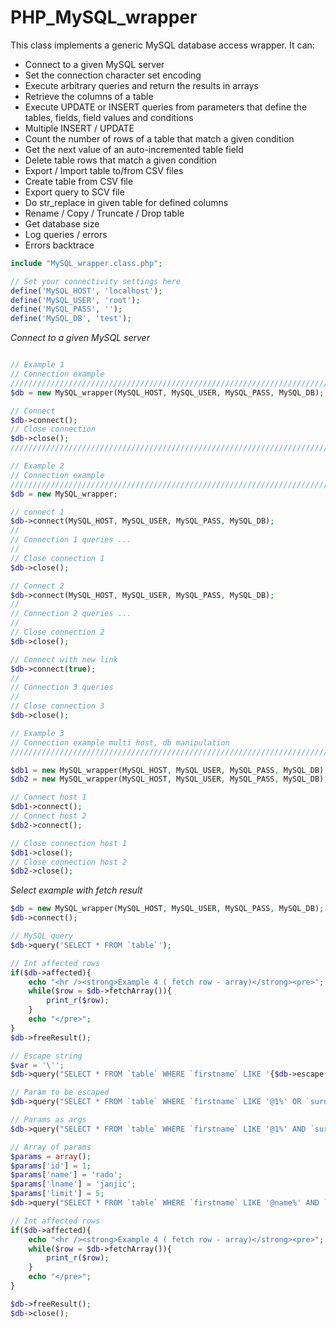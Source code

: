 PHP_MySQL_wrapper
=================

This class implements a generic MySQL database access wrapper. 
It can: 
- Connect to a given MySQL server
- Set the connection character set encoding
- Execute arbitrary queries and return the results in arrays
- Retrieve the columns of a table
- Execute UPDATE or INSERT queries from parameters that define the tables, fields, field values and conditions
- Multiple INSERT / UPDATE
- Count the number of rows of a table that match a given condition
- Get the next value of an auto-incremented table field
- Delete table rows that match a given condition
- Export / Import table to/from CSV files
- Create table from CSV file
- Export query to SCV file
- Do str_replace in given table for defined columns
- Rename / Copy / Truncate / Drop table
- Get database size
- Log queries / errors
- Errors backtrace


```php
include "MySQL_wrapper.class.php";

// Set your connectivity settings here
define('MySQL_HOST', 'localhost');
define('MySQL_USER', 'root');
define('MySQL_PASS', '');
define('MySQL_DB', 'test');
```

*Connect to a given MySQL server*
```php

// Example 1
// Connection example
///////////////////////////////////////////////////////////////////////////////////////////
$db = new MySQL_wrapper(MySQL_HOST, MySQL_USER, MySQL_PASS, MySQL_DB);

// Connect
$db->connect(); 
// Close connection
$db->close();
///////////////////////////////////////////////////////////////////////////////////////////

// Example 2
// Connection example
///////////////////////////////////////////////////////////////////////////////////////////
$db = new MySQL_wrapper;

// connect 1
$db->connect(MySQL_HOST, MySQL_USER, MySQL_PASS, MySQL_DB);
//
// Connection 1 queries ...
//
// Close connection 1
$db->close();

// Connect 2
$db->connect(MySQL_HOST, MySQL_USER, MySQL_PASS, MySQL_DB); 
//
// Connection 2 queries ...
//
// Close connection 2
$db->close();

// Connect with new link
$db->connect(true);
//
// Connection 3 queries
//
// Close connection 3
$db->close();

// Example 3
// Connection example multi host, db manipulation
///////////////////////////////////////////////////////////////////////////////////////////

$db1 = new MySQL_wrapper(MySQL_HOST, MySQL_USER, MySQL_PASS, MySQL_DB);
$db2 = new MySQL_wrapper(MySQL_HOST, MySQL_USER, MySQL_PASS, MySQL_DB);

// Connect host 1
$db1->connect();
// Connect host 2
$db2->connect();

// Close connection host 1
$db1->close();
// Close connection host 2
$db2->close();
```

*Select example with fetch result*
```php
$db = new MySQL_wrapper(MySQL_HOST, MySQL_USER, MySQL_PASS, MySQL_DB);
$db->connect();

// MySQL query
$db->query('SELECT * FROM `table`');

// Int affected rows
if($db->affected){
	echo "<hr /><strong>Example 4 ( fetch row - array)</strong><pre>";
	while($row = $db->fetchArray()){
		print_r($row);
	}
	echo "</pre>";
}
$db->freeResult();

// Escape string
$var = '\'';
$db->query("SELECT * FROM `table` WHERE `firstname` LIKE '{$db->escape($var)}';");

// Param to be escaped
$db->query("SELECT * FROM `table` WHERE `firstname` LIKE '@1%' OR `surname` LIKE '%@1%';", 'rado');

// Params as args
$db->query("SELECT * FROM `table` WHERE `firstname` LIKE '@1%' AND `surname` LIKE '%@2%' OR id = @3;", 'rado', 'janjic', 3 /* , ... */);

// Array of params
$params = array();
$params['id'] = 1;
$params['name'] = 'rado';
$params['lname'] = 'janjic';
$params['limit'] = 5;
$db->query("SELECT * FROM `table` WHERE `firstname` LIKE '@name%' AND `surname` LIKE '%@lname%' OR `id` = @id LIMIT @limit;", $params);

// Int affected rows
if($db->affected){
	echo "<hr /><strong>Example 4 ( fetch row - array)</strong><pre>";
	while($row = $db->fetchArray()){
		print_r($row);
	}
	echo "</pre>";
}

$db->freeResult();
$db->close();
```
